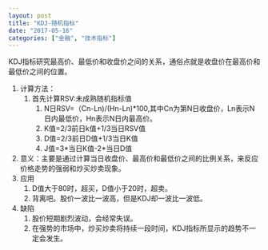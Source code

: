 ```yaml
---
layout: post
title: "KDJ-随机指标"
date: "2017-05-16"
categories: ["金融", "技术指标"]
---
```


KDJ指标研究最高价、最低价和收盘价之间的关系，通俗点就是收盘价在最高价和最低价之间的位置。

1. 计算方法：
    1. 首先计算RSV:未成熟随机指标值
        1. N日RSV=（Cn-Ln)/(Hn-Ln)\*100,其中Cn为第N日收盘价，Ln表示N日内最低价，Hn表示N日内最高价。
        2. K值=2/3前日k值+1/3当日RSV值
        3. D值=2/3前日D值+1/3当日K值
        4. J值=3\*当日K值-2\*当日D值
2. 意义：主要是通过计算当日收盘价、最高价和最低价之间的比例关系，来反应价格走势的强弱和炒买炒卖现象。
3. 应用
    1. D值大于80时，超买，D值小于20时，超卖。
    2. 背离吧。股价一波比一波高，但是KDJ却一波比一波低。
4. 缺陷
    1. 股价短期剧烈波动，会经常失误。
    2. 在强势的市场中，炒买炒卖将持续一段时间，KDJ指标所显示的趋势不一定会发生。

